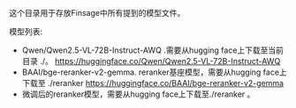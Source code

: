 这个目录用于存放Finsage中所有提到的模型文件。

模型列表:

- Qwen/Qwen2.5-VL-72B-Instruct-AWQ .需要从hugging face上下载至当前目录 ./。 https://huggingface.co/Qwen/Qwen2.5-VL-72B-Instruct-AWQ
- BAAI/bge-reranker-v2-gemma. reranker基座模型，需要从hugging face上下载至 ./reranker https://huggingface.co/BAAI/bge-reranker-v2-gemma
- 微调后的reranker模型，需要从hugging face上下载至./reranker 。